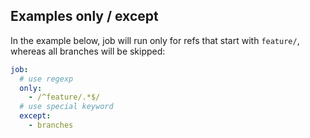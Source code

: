 ## Examples only / except

In the example below, job will run only for refs that start with `feature/`, whereas all branches will be skipped:

```yaml
job:
  # use regexp
  only:
    - /^feature/.*$/
  # use special keyword
  except:
    - branches
```
